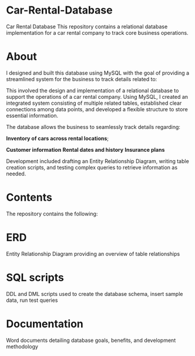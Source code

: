 # Car-Rental-Database

Car Rental Database
This repository contains a relational database implementation for a car rental company to track core business operations.

# **About**
I designed and built this database using MySQL with the goal of providing a streamlined system for the business to track details related to:

This involved the design and implementation of a relational database to support the operations of a car rental company. Using MySQL, I created an integrated system consisting of multiple related tables, established clear connections among data points, and developed a flexible structure to store essential information.

The database allows the business to seamlessly track details regarding:

**Inventory of cars across rental locations**;

**Customer information**
**Rental dates and history**
**Insurance plans**

Development included drafting an Entity Relationship Diagram, writing table creation scripts, and testing complex queries to retrieve information as needed.

# **Contents**
The repository contains the following:

# ERD 

Entity Relationship Diagram providing an overview of table relationships
# SQL scripts 

DDL and DML scripts used to create the database schema, insert sample data, run test queries
# Documentation 

Word documents detailing database goals, benefits, and development methodology
